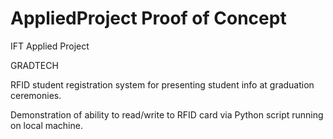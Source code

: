 # AppliedProject Proof of Concept
IFT Applied Project

GRADTECH

RFID student registration system for presenting student info at graduation ceremonies.

Demonstration of ability to read/write to RFID card via Python script running on local machine.
